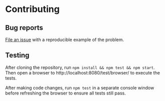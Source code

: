 # Contributing

## Bug reports

[File an issue](https://github.com/theodorejb/color-detect/issues)
with a reproducible example of the problem.

## Testing

After cloning the repository, run `npm install && npm test && npm start`.
Then open a browser to http://localhost:8080/test/browser/ to
execute the tests.

After making code changes, run `npm test` in a separate console
window before refreshing the browser to ensure all tests still pass.
